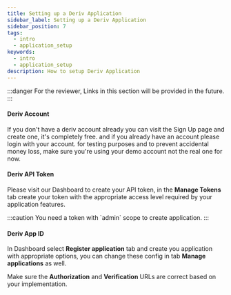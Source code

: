 ```yaml
---
title: Setting up a Deriv Application
sidebar_label: Setting up a Deriv Application
sidebar_position: 7
tags:
  - intro
  - application_setup
keywords:
  - intro
  - application_setup
description: How to setup Deriv Application
---
```

:::danger
For the reviewer, Links in this section will be provided in the future.
:::

#### Deriv Account

If you don't have a deriv account already you can visit the Sign Up page and create one, it's completely free. and if you already have an account please login with your account. for testing purposes and to prevent accidental money loss, make sure you're using your demo account not the real one for now.

#### Deriv API Token

Please visit our Dashboard to create your API token, in the **Manage Tokens** tab create your token with the appropriate access level required by your application features.

:::caution
You need a token with \`admin\` scope to create application.
:::

#### Deriv App ID

In Dashboard select **Register application** tab and create you application with appropriate options, you can change these config in tab **Manage applications** as well.

Make sure the **Authorization** and **Verification** URLs are correct based on your implementation.